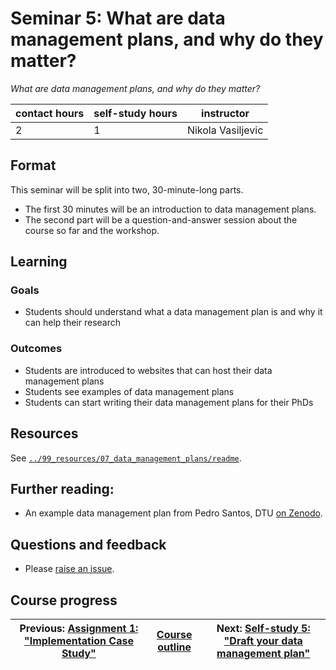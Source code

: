 # Seminar 5: What are data management plans, and why do they matter?

_What are data management plans, and why do they matter?_

| contact hours | self-study hours | instructor |
|---|---|---|
| 2 | 1 | Nikola Vasiljevic |


## Format
This seminar will be split into two, 30-minute-long parts.
- The first 30 minutes will be an introduction to data management plans.
- The second part will be a question-and-answer session about the course so far and the workshop.

## Learning

### Goals
- Students should understand what a data management plan is and why it can help their research

### Outcomes
- Students are introduced to websites that can host their data management plans
- Students see examples of data management plans
- Students can start writing their data management plans for their PhDs

## Resources
See [`../99_resources/07_data_management_plans/readme`](../99_resources/07_data_management_plans/readme).

## Further reading:
- An example data management plan from Pedro Santos, DTU [on Zenodo](https://zenodo.org/record/4009127).

## Questions and feedback
- Please [raise an issue](../../../issues).

## Course progress
| Previous: [Assignment 1: "Implementation Case Study"](../09_assignment1/readme.md) | [Course outline](../readme.md#course-outline) |Next: [Self-study 5: "Draft your data management plan"](../11_selfstudy5/readme.md) |
|--|--|--|
